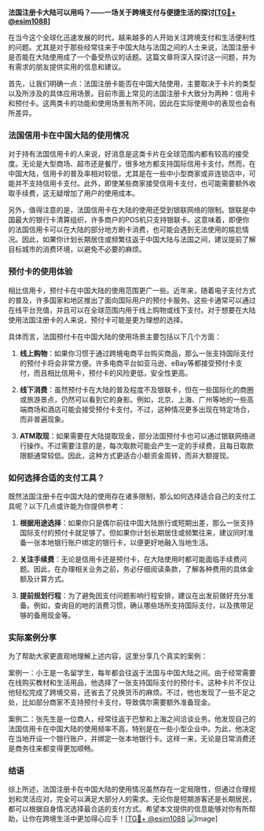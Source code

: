 **法国注册卡大陆可以用吗？——一场关于跨境支付与便捷生活的探讨[[TG💪+ @esim1088](https://t.me/s/esim1088)]**

在当今这个全球化迅速发展的时代，越来越多的人开始关注跨境支付和生活便利性的问题。尤其是对于那些经常往来于中国大陆与法国之间的人士来说，法国注册卡是否能在大陆使用成了一个备受热议的话题。这篇文章将深入探讨这一问题，并为有需求的朋友提供实用的信息和建议。

首先，让我们明确一点：法国注册卡能否在中国大陆使用，主要取决于卡片的类型以及所涉及的具体应用场景。目前市面上常见的法国注册卡大致分为两种：信用卡和预付卡。这两类卡的功能和使用场景有所不同，因此在实际使用中的表现也会有所差异。

### 法国信用卡在中国大陆的使用情况

对于持有法国信用卡的人来说，好消息是这类卡片在全球范围内都有较高的接受度。无论是大型商场、超市还是餐厅，很多地方都支持国际信用卡支付。然而，在中国大陆，信用卡的普及率相对较低，尤其是在一些中小型商家或非连锁店中，可能并不支持信用卡支付。此外，即使某些商家接受信用卡支付，也可能需要额外收取手续费，这无疑增加了用户的使用成本。

另外，值得注意的是，法国信用卡在大陆的使用还受到银联网络的限制。银联是中国最大的银行卡清算组织，许多商户的POS机只支持银联卡。这意味着，即便你的法国信用卡可以在大陆的部分地方刷卡消费，也可能会遇到无法使用的尴尬情况。因此，如果你计划长期居住或频繁往返于中国大陆与法国之间，建议提前了解目标城市的消费环境，以避免不必要的麻烦。

### 预付卡的使用体验

相比信用卡，预付卡在中国大陆的使用范围更广一些。近年来，随着电子支付方式的普及，许多国家和地区推出了面向国际用户的预付卡服务。这些卡通常可以通过在线平台充值，并且可以在全球范围内用于线上购物或线下支付。对于想要在大陆使用法国注册卡的人来说，预付卡可能是更为理想的选择。

具体而言，法国预付卡在中国大陆的使用场景主要包括以下几个方面：

1. **线上购物**：如果你习惯于通过跨境电商平台购买商品，那么一张支持国际支付的预付卡将会非常方便。许多电商平台如亚马逊、eBay等都接受预付卡支付，而且相比信用卡，预付卡的风险更低，安全性更高。

2. **线下消费**：虽然预付卡在大陆的普及程度不及银联卡，但在一些国际化的商圈或旅游景点，仍然可以看到它的身影。例如，北京、上海、广州等地的一些高端商场和酒店可能会接受预付卡支付。不过，这种情况更多出现在特定场合，而非普遍现象。

3. **ATM取现**：如果需要在大陆提取现金，部分法国预付卡也可以通过银联网络进行操作。不过需要注意的是，每次取款可能会产生一定的手续费，且每日取款限额通常较低。因此，这种方式更适合小额资金周转，而非大额提现。

### 如何选择合适的支付工具？

既然法国注册卡在中国大陆的使用存在诸多限制，那么如何选择适合自己的支付工具呢？以下几点或许能为你提供参考：

1. **根据用途选择**：如果你只是偶尔前往中国大陆旅行或短期出差，那么一张支持国际支付的预付卡就足够了。但如果你计划长期居住或频繁往来，建议同时准备一张本地银行账户绑定的银行卡，以便更好地融入当地生活。

2. **关注手续费**：无论是信用卡还是预付卡，在大陆使用时都可能面临手续费问题。因此，在办理相关业务之前，务必仔细阅读条款，了解各种费用的具体金额及计算方式。

3. **提前规划行程**：为了避免因支付问题影响行程安排，建议在出发前做好充分准备。例如，查询目的地的消费习惯，确认哪些场所支持国际支付，以及携带足够的备用现金等。

### 实际案例分享

为了帮助大家更直观地理解上述内容，这里分享几个真实的案例：

案例一：小王是一名留学生，每年都会往返于法国与中国大陆之间。由于经常需要在线购买教材和生活用品，他选择了一张支持国际支付的预付卡。这种卡片不仅让他轻松完成了跨境交易，还省去了兑换货币的麻烦。不过，他也发现了一些不足之处，比如部分商家不支持预付卡支付，导致偶尔需要额外准备现金。

案例二：张先生是一位商人，经常往返于巴黎和上海之间洽谈业务。他发现自己的法国信用卡在中国大陆的使用频率不高，特别是在一些小型企业中。为此，他决定在当地开设一个银行账户，并绑定一张本地银行卡。这样一来，无论是日常消费还是商务往来都变得更加顺畅。

### 结语

综上所述，法国注册卡在中国大陆的使用情况虽然存在一定局限性，但通过合理规划和灵活应对，完全可以满足大部分人的需求。无论你是短期游客还是长期居民，都可以根据自身情况选择最合适的支付方式。希望本文提供的信息能够对你有所帮助，让你在跨境生活中更加得心应手！[[TG💪+ @esim1088](https://t.me/s/esim1088) ![Image](https://i.postimg.cc/4NQfJmqS/Snipaste-2025-05-13-00-14-12.png)]